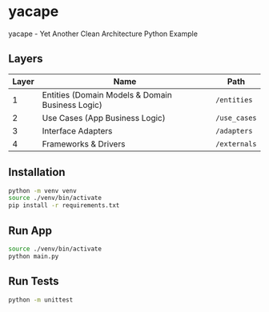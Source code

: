 # yacape

yacape - Yet Another Clean Architecture Python Example

## Layers

| Layer | Name                                             | Path         |
| ----- | ------------------------------------------------ | ------------ |
| 1     | Entities (Domain Models & Domain Business Logic) | `/entities`  |
| 2     | Use Cases (App Business Logic)                   | `/use_cases` |
| 3     | Interface Adapters                               | `/adapters`  |
| 4     | Frameworks & Drivers                             | `/externals` |

## Installation

```bash
python -m venv venv
source ./venv/bin/activate
pip install -r requirements.txt
```

## Run App

```bash
source ./venv/bin/activate
python main.py
```

## Run Tests

```bash
python -m unittest
```
